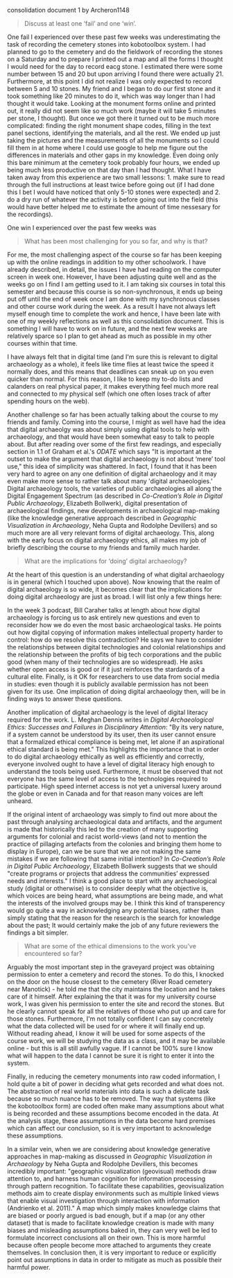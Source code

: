 consolidation document 1 by Archeron1148

>Discuss at least one ‘fail’ and one ‘win’.

One fail I experienced over these past few weeks was underestimating the task of recording the cemetery stones into kobotoolbox system. I had planned to go to the cemetery and do the fieldwork of recording the stones on a Saturday and to prepare I printed out a map and all the forms I thought I would need for the day to record eacg stone. I estimated there were some number between 15 and 20 but upon arriving I found there were actually 21. Furthermore, at this point I did not realize I was only expected to record between 5 and 10 stones. My friend and I began to do our first stone and it took something like 20 minutes to do it, which was way longer than I had thought it would take. Looking at the monument forms online and printed out, it really did not seem like so much work (maybe it will take 5 minutes per stone, I thought). But once we got there it turned out to be much more complicated: finding the right monument shape codes, filling in the text panel sections, identifying the materials, and all the rest. We ended up just taking the pictures and the measurements of all the monuments so I could fill them in at home where I could use google to help me figure out the differences in materials and other gaps in my knowledge. Even doing only this bare minimum at the cemetery took probably four hours, we ended up being much less productive on that day than I had thought. What I have taken away from this experience are two small lessons: 1. make sure to read through the full instructions at least twice before going out (if I had done this I bet I would have noticed that only 5-10 stones were expected) and 2. do a dry run of whatever the activity is before going out into the field (this would have better helped me to estimate the amount of time nessesary for the recordings).

One win I experienced over the past few weeks was 



>What has been most challenging for you so far, and why is that?

For me, the most challenging aspect of the course so far has been keeping up with the online readings in addition to my other schoolwork. I have already described, in detail, the issues I have had reading on the computer screen in week one. However, I have been adjusting quite well and as the weeks go on I find I am getting used to it. I am taking six courses in total this semester and because this course is so non-synchronous, it ends up being put off until the end of week once I am done with my synchronous classes and other course work during the week. As a result I have not always left myself enough time to complete the work and hence, I have been late with one of my weekly reflections as well as this consolidation document. This is something I will have to work on in future, and the next few weeks are relatively sparce so I plan to get ahead as much as possible in my other courses within that time.

I have always felt that in digital time (and I'm sure this is relevant to digital archaeology as a whole), it feels like time flies at least twice the speed it normally does, and this means that deadlines can sneak up on you even quicker than normal. For this reason, I like to keep my to-do lists and calanders on real physical paper, it makes everything feel much more real and connected to my physical self (which one often loses track of after spending hours on the web).

Another challenge so far has been actually talking about the course to my friends and family. Coming into the course, I might as well have had the idea that digital archaeolgy was about simply using digital tools to help with archaeology, and that would have been somewhat easy to talk to people about. But after reading over some of the first few readings, and especially section in 1.1 of Graham et al.'s *ODATE* which says "It is important at the outset to make the argument that digital archaeology is not about ‘mere’ tool use," this idea of simplicity was shattered. In fact, I found that it has been very hard to agree on any one definition of digital archaeology and it may even make more sense to rather talk about many 'digital archaeologies.' Digital archaeology tools, the varieties of public archaeologies all along the Digital Engagement Spectrum (as described in *Co-Creation’s Role in Digital Public Archaeology*, Elizabeth Bollwerk), digital presentation of archaeological findings, new developments in archaeological map-making (like the knowledge generative approach described in *Geographic Visualization in Archaeology*, Neha Gupta and Rodolphe Devillers) and so much more are all very relevant forms of digital archaeology. This, along with the early focus on digital archaeology ethics, all makes my job of briefly describing the course to my friends and family much harder.



>What are the implications for ‘doing’ digital archaeology?

At the heart of this question is an understanding of what digital archaeology is in general (which I touched upon above). Now knowing that the realm of digital archaeology is so wide, it becomes clear that the implications for doing digital archaeology are just as broad. I will list only a few things here:

In the week 3 podcast, Bill Caraher talks at length about how digital archaeology is forcing us to ask entirely new questions and even to reconsider how we do even the most basic archaeological tasks. He points out how digital copying of information makes intellectual property harder to control: how do we resolve this contradiction? He says we have to consider the relationships between digital technologies and colonial relationships and the relationship between the profits of big tech corporations and the public good (when many of their technologies are so widespread). He asks whether open access is good or if it just reinforces the stardards of a cultural elite. Finally, is it OK for researchers to use data from social media in studies: even though it is publicly available permission has not been given for its use. One implication of doing digital archaeology then, will be in finding ways to answer these questions.

Another implication of digital archaeology is the level of digital literacy required for the work. L. Meghan Dennis writes in *Digital Archaeological Ethics: Successes and Failures in Disciplinary Attention*: "By its very nature, if a system cannot be understood by its user, then its user cannot ensure that a formalized ethical compliance is being met, let alone if an aspirational ethical standard is being met." This highlights the importance that in order to do digital archaeology ethically as well as efficiently and correctly, everyone involved ought to have a level of digital literacy high enough to understand the tools being used. Furthermore, it must be observed that not everyone has the same level of access to the technologies required to participate. High speed internet access is not yet a universal luxery around the globe or even in Canada and for that reason many voices are left unheard.

If the original intent of archaeology was simply to find out more about the past through analysing archaeological data and artifacts, and the argument is made that historically this led to the creation of many supporting arguments for colonial and racist world-views (and not to mention the practice of pillaging artefacts from the colonies and bringing them home to display in Europe), can we be sure that we are not making the same mistakes if we are following that same initial intention? In *Co-Creation’s Role in Digital Public Archaeology*, Elizabeth Bollwerk suggests that we should "create programs or projects that address the communities’ expressed needs and interests." I think a good place to start with any archaeological study (digital or otherwise) is to consider deeply what the objective is, which voices are being heard, what assumptions are being made, and what the interests of the involved groups may be. I think this kind of transperency would go quite a way in acknowledging any potential biases, rather than simply stating that the reason for the research is the search for knowledge about the past; It would certainly make the job of any future reviewers the findings a bit simpler.


>What are some of the ethical dimensions to the work you’ve encountered so far?

Arguably the most important step in the graveyard project was obtaining permission to enter a cemetery and record the stones. To do this, I knocked on the door on the house closest to the cemetery (River Road cemetery near Manotick) - he told me that the city maintains the location and he takes care of it himself. After explaining the that it was for my university course work, I was given his permission to enter the site and record the stones. But he clearly cannot speak for all the relatives of those who put up and care for those stones. Furthermore, I'm not totally confident I can say concretely what the data collected will be used for or where it will finally end up. Without reading ahead, I know it will be used for some aspects of the course work, we will be studying the data as a class, and it may be available online - but this is all still awfully vague. If I cannot be 100% sure I know what will happen to the data I cannot be sure it is right to enter it into the system.

Finally, in reducing the cemetery monuments into raw coded information, I hold quite a bit of power in deciding what gets recorded and what does not. The abstraction of real world materials into data is such a delicate task because so much nuance has to be removed. The way that systems (like the kobotoolbox form) are coded often make many assumptions about what is being recorded and these assumptions become encoded in the data. At the analysis stage, these assumptions in the data become hard premises which can affect our conclusion, so it is very important to acknowledge these assumptions.

In a similar vein, when we are considering about knowledge generative approaches in map-making as discussed in *Geographic Visualization in Archaeology* by Neha Gupta and Rodolphe Devillers, this becomes incredibly important: "geographic  visualization  (geovisual)  methods draw  attention  to,  and  harness human  cognition for  information  processing  through  pattern  recognition.  To  facilitate  these capabilities, geovisualization methods aim to create display environments such as multiple linked views  that  enable  visual  investigation  through  interaction  with  information  (Andrienko  et  al. 2011)." A map which simply makes knowledge claims that are biased or poorly argued is bad enough, but if a map (or any other dataset) that is made to facilitate knowledge creation is made with many biases and misleading assumptions baked in, they can very well be led to formulate incorrect conclusions all on their own. This is more harmful because often people become more attached to arguments they create themselves. In conclusion then, it is very important to reduce or explicitly point out assumptions in data in order to mitigate as much as possible their harmful power.


